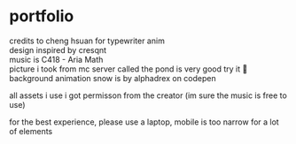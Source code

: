 # portfolio
credits to cheng hsuan for typewriter anim  
design inspired by cresqnt  
music is C418 - Aria Math  
picture i took from mc server called the pond is very good try it 🙏    
background animation snow is by alphadrex on codepen  
  
all assets i use i got permisson from the creator (im sure the music is free to use)  

for the best experience, please use a laptop, mobile is too narrow for a lot of elements  

